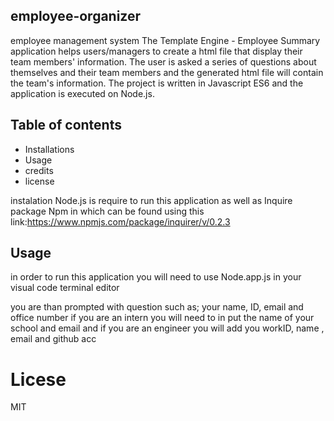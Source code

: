## employee-organizer

employee management system 
The Template Engine - Employee Summary application helps users/managers to create a html file that display their team members' information. The user is asked a series of questions about themselves and their team members and the generated html file will contain the team's information. The project is written in Javascript ES6 and the application is executed on Node.js.

## Table of contents
- Installations
-  Usage
-  credits
-  license

instalation 
Node.js is require to run this application as well as Inquire package Npm
in which can be found using this link:https://www.npmjs.com/package/inquirer/v/0.2.3

## Usage
 in order to run this application you will need to use
 Node.app.js 
 in your visual code terminal editor
 
 you are than prompted with question  such as;
 your name, ID, email and office number
 if you are an intern you will need to in put the name of your school and email
 and if you are an engineer you will add you workID, name , email and github acc
 
# Licese 
 MIT
